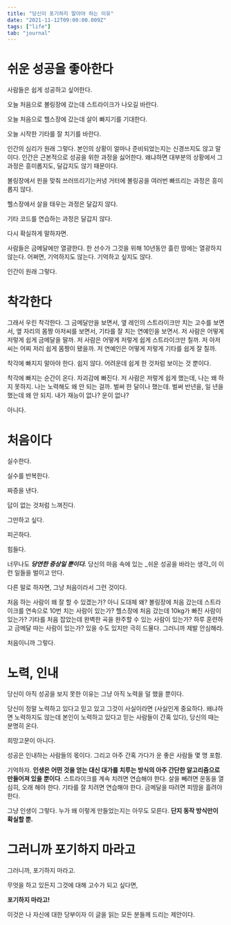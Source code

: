 ```yaml
---
title: "당신이 포기하지 말아야 하는 이유"
date: "2021-11-12T09:00:00.009Z"
tags: ["life"]
tab: "journal"
---
```


# 쉬운 성공을 좋아한다

사람들은 쉽게 성공하고 싶어한다.

오늘 처음으로 볼링장에 갔는데 스트라이크가 나오길 바란다.

오늘 처음으로 헬스장에 갔는데 살이 빠지기를 기대한다.

오늘 시작한 기타를 잘 치기를 바란다.

인간의 심리가 원래 그렇다. 본인의 상황이 얼마나 준비되었는지는 신경쓰지도 않고 말이다. 인간은 근본적으로 성공을 위한 과정을 싫어한다. 왜냐하면 대부분의 상황에서 그 과정은 흥미롭지도, 달갑지도 않기 때문이다.

볼링장에서 핀을 맞춰 쓰러뜨리기는커녕 거터에 볼링공을 여러번 빠뜨리는 과정은 흥미롭지 않다.

헬스장에서 살을 태우는 과정은 달갑지 않다.

기타 코드를 연습하는 과정은 달갑지 않다.

다시 확실하게 말하자면.

사람들은 금메달에만 열광한다.
한 선수가 그것을 위해 10년동안 흘린 땀에는 열광하지 않는다. 어쩌면, 기억하지도 않는다. 기억하고 싶지도 않다.

인간이 원래 그렇다.

# 착각한다

그래서 우린 착각한다. 그 금메달만을 보면서, 옆 레인의 스트라이크만 치는 고수를 보면서, 옆 자리의 몸짱 아저씨를 보면서, 기타를 잘 치는 연예인을 보면서. 저 사람은 어떻게 저렇게 쉽게 금메달을 딸까. 저 사람은 어떻게 저렇게 쉽게 스트라이크만 칠까. 저 아저씨는 어찌 저리 쉽게 몸짱이 됐을까. 저 연예인은 어떻게 저렇게 기타를 쉽게 잘 칠까.

착각에 빠지지 말아야 한다. 쉽지 않다. 어려운데 쉽게 한 것처럼 보이는 것 뿐이다.

착각에 빠지는 순간이 온다. 자괴감에 빠진다. 저 사람은 저렇게 쉽게 했는데, 나는 왜 하지 못하지. 나는 노력해도 왜 안 되는 걸까. 벌써 한 달이나 했는데. 벌써 반년을, 일 년을 했는데 왜 안 되지. 내가 재능이 없나? 운이 없나?

아니다.

# 처음이다

실수한다.

실수를 반복한다.

짜증을 낸다.

답이 없는 것처럼 느껴진다.

그만하고 싶다.

피곤하다.

힘들다.

너무나도 _**당연한 증상일 뿐이다.**_ 당신의 마음 속에 있는 _쉬운 성공을 바라는 생각_이 이런 일들을 벌이고 만다.

다른 말로 하자면, 그냥 처음이라서 그런 것이다.

처음 하는 사람이 왜 잘 할 수 있겠는가? 아니 도대체 왜? 볼링장에 처음 갔는데 스트라이크를 연속으로 10번 치는 사람이 있는가? 헬스장에 처음 갔는데 10kg가 빠진 사람이 있는가? 기타를 처음 잡았는데 완벽한 곡을 완주할 수 있는 사람이 있는가? 하루 훈련하고 금메달 따는 사람이 있는가? 있을 수도 있지만 극히 드물다. 그러니까 제발 안심해라.

처음이니까 그렇다.

# 노력, 인내

당신이 아직 성공을 보지 못한 이유는 그냥 아직 노력을 덜 했을 뿐이다.

당신이 정말 노력하고 있다고 믿고 있고 그것이 사실이라면 (사실인게 중요하다. 왜냐하면 노력하지도 않는데 본인이 노력하고 있다고 믿는 사람들이 간혹 있다), 당신의 때는 분명히 온다.

희망고문이 아니다.

성공은 인내하는 사람들의 몫이다. 그리고 아주 간혹 가다가 운 좋은 사람들 몇 명 포함.

기억하자. **인생은 어떤 것을 얻는 대신 대가를 치루는 방식의 아주 간단한 알고리즘으로 만들어져 있을 뿐이다**. 스트라이크를 계속 치려면 연습해야 한다. 살을 빼려면 운동을 열심히, 오래 해야 한다. 기타를 잘 치려면 연습해야 한다. 금메달을 따려면 피땀을 흘려야 한다.

그냥 인생이 그렇다. 누가 왜 이렇게 만들었는지는 아무도 모른다. **단지 동작 방식만이 확실할 뿐.**

# 그러니까 포기하지 마라고

그러니까, 포기하지 마라고.

무엇을 하고 있든지 그것에 대해 고수가 되고 싶다면,

**포기하지 마라고!**

이것은 나 자신에 대한 당부이자 이 글을 읽는 모든 분들께 드리는 제안이다.
